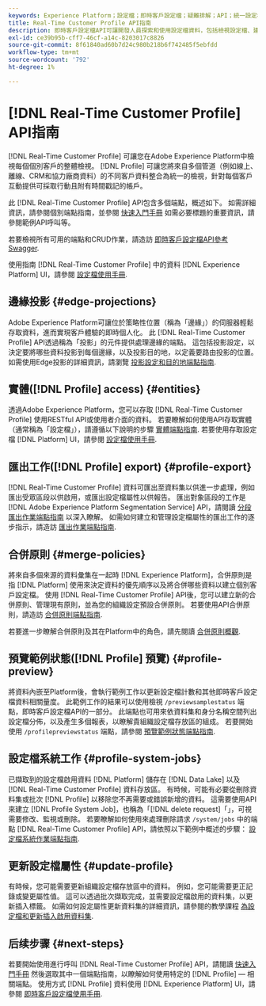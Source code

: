 ```yaml
---
keywords: Experience Platform；設定檔；即時客戶設定檔；疑難排解；API；統一設定檔；統一設定檔；統一；設定檔；rtcp；啟用設定檔；啟用設定檔
title: Real-Time Customer Profile API指南
description: 即時客戶設定檔API可讓開發人員探索和使用設定檔資料，包括檢視設定檔、建立和更新合併原則、匯出或範例設定檔資料，以及刪除不再需要或錯誤新增的設定檔資料。 参阅本指南，了解如何使用 API 执行关键操作。
exl-id: ce39b95b-cff7-46cf-a14c-8203017c8826
source-git-commit: 8f61840ad60b7d24c980b218b6f742485f5ebfdd
workflow-type: tm+mt
source-wordcount: '792'
ht-degree: 1%

---
```


# [!DNL Real-Time Customer Profile] API指南

[!DNL Real-Time Customer Profile] 可讓您在Adobe Experience Platform中檢視每個個別客戶的整體檢視。 [!DNL Profile] 可讓您將來自多個管道（例如線上、離線、CRM和協力廠商資料）的不同客戶資料整合為統一的檢視，針對每個客戶互動提供可採取行動且附有時間戳記的帳戶。

此 [!DNL Real-Time Customer Profile] API包含多個端點，概述如下。 如需詳細資訊，請參閱個別端點指南，並參閱 [快速入門手冊](getting-started.md) 如需必要標題的重要資訊，請參閱範例API呼叫等。

若要檢視所有可用的端點和CRUD作業，請造訪 [即時客戶設定檔API參考Swagger](https://www.adobe.com/go/profile-apis-en).

使用指南 [!DNL Real-Time Customer Profile] 中的資料 [!DNL Experience Platform] UI，請參閱 [設定檔使用手冊](../ui/user-guide.md).

<!-- ## (Alpha) Computed attributes {#computed-attributes}

>[!IMPORTANT]
>
>Computed attribute functionality is in alpha and is not available to all users. Documentation and functionality are subject to change.

Computed attributes are functions used to aggregate event-level data into profile-level attributes. These functions are automatically computed so that they can be used across segmentation, activation, and personalization.

Each computed attribute contains an expression, or "rule", that evaluates incoming data and stores the resulting value in a profile attribute. These computations help you to easily answer questions related to things like lifetime purchase value, time between purchases, or number of application opens, without requiring you to manually perform complex calculations each time the information is needed. These computed attribute values can then be viewed in a profile, used to create a segment, or accessed through a number of different access patterns.

You can create, view, edit, and delete computed attributes using the `config/computedAttributes` endpoint. To learn how to use computed attributes, refer to the [computed attributes overview](../computed-attributes/overview.md). For API operations, visit the [computed attributes API endpoint guide](../computed-attributes/ca-api.md). -->

## 邊緣投影 {#edge-projections}

Adobe Experience Platform可讓位於策略性位置（稱為「邊緣」）的伺服器輕鬆存取資料，進而實現客戶體驗的即時個人化。 此 [!DNL Real-Time Customer Profile] API透過稱為「投影」的元件提供處理邊緣的端點。 這包括投影設定，以決定要將哪些資料投影到每個邊緣，以及投影目的地，以定義要路由投影的位置。 如需使用Edge投影的詳細資訊，請瀏覽 [投影設定和目的地端點指南](edge-projections.md).

## 實體([!DNL Profile] access) {#entities}

透過Adobe Experience Platform，您可以存取 [!DNL Real-Time Customer Profile] 使用RESTful API或使用者介面的資料。 若要瞭解如何使用API存取實體（通常稱為「設定檔」），請遵循以下說明的步驟 [實體端點指南](entities.md). 若要使用存取設定檔 [!DNL Platform] UI，請參閱 [設定檔使用手冊](../ui/user-guide.md).

## 匯出工作([!DNL Profile] export) {#profile-export}

[!DNL Real-Time Customer Profile] 資料可匯出至資料集以供進一步處理，例如匯出受眾區段以供啟用，或匯出設定檔屬性以供報告。 匯出對象區段的工作是 [!DNL Adobe Experience Platform Segmentation Service] API，請閱讀 [分段匯出作業端點指南](../../profile/api/export-jobs.md) 以深入瞭解。 如需如何建立和管理設定檔屬性的匯出工作的逐步指示，請造訪 [匯出作業端點指南](export-jobs.md).

## 合併原則 {#merge-policies}

將來自多個來源的資料彙集在一起時 [!DNL Experience Platform]，合併原則是指 [!DNL Platform] 使用來決定資料的優先順序以及將合併哪些資料以建立個別客戶設定檔。 使用 [!DNL Real-Time Customer Profile] API後，您可以建立新的合併原則、管理現有原則，並為您的組織設定預設合併原則。 若要使用API合併原則，請造訪 [合併原則端點指南](merge-policies.md).

若要進一步瞭解合併原則及其在Platform中的角色，請先閱讀 [合併原則概觀](../merge-policies/overview.md).

## 預覽範例狀態([!DNL Profile] 預覽) {#profile-preview}

將資料內嵌至Platform後，會執行範例工作以更新設定檔計數和其他即時客戶設定檔資料相關量度。 此範例工作的結果可以使用檢視 `/previewsamplestatus` 端點，即時客戶設定檔API的一部分。 此端點也可用來依資料集和身分名稱空間列出設定檔分佈，以及產生多個報表，以瞭解貴組織設定檔存放區的組成。  若要開始使用 `/profilepreviewstatus` 端點，請參閱 [預覽範例狀態端點指南](preview-sample-status.md).

## 設定檔系統工作 {#profile-system-jobs}

已擷取到的設定檔啟用資料 [!DNL Platform] 儲存在 [!DNL Data Lake] 以及 [!DNL Real-Time Customer Profile] 資料存放區。 有時候，可能有必要從刪除資料集或批次 [!DNL Profile] 以移除您不再需要或錯誤新增的資料。 這需要使用API來建立 [!DNL Profile System Job]，也稱為「[!DNL delete request]「」，可視需要修改、監視或刪除。 若要瞭解如何使用來處理刪除請求 `/system/jobs` 中的端點 [!DNL Real-Time Customer Profile] API，請依照以下範例中概述的步驟： [設定檔系統作業端點指南](profile-system-jobs.md).

## 更新設定檔屬性 {#update-profile}

有時候，您可能需要更新組織設定檔存放區中的資料。 例如，您可能需要更正記錄或變更屬性值。 這可以透過批次擷取完成，並需要設定檔啟用的資料集，以更新插入標籤。 如需如何設定屬性更新資料集的詳細資訊，請參閱的教學課程 [為設定檔和更新插入啟用資料集](../../catalog/datasets/enable-upsert.md).

## 后续步骤 {#next-steps}

若要開始使用進行呼叫 [!DNL Real-Time Customer Profile] API，請閱讀 [快速入門手冊](getting-started.md) 然後選取其中一個端點指南，以瞭解如何使用特定的 [!DNL Profile] — 相關端點。 使用方式 [!DNL Profile] 資料使用 [!DNL Experience Platform] UI，請參閱 [即時客戶設定檔使用手冊](../ui/user-guide.md).
